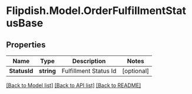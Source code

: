 # Flipdish.Model.OrderFulfillmentStatusBase
## Properties

Name | Type | Description | Notes
------------ | ------------- | ------------- | -------------
**StatusId** | **string** | Fulfillment Status Id | [optional] 

[[Back to Model list]](../README.md#documentation-for-models) [[Back to API list]](../README.md#documentation-for-api-endpoints) [[Back to README]](../README.md)

